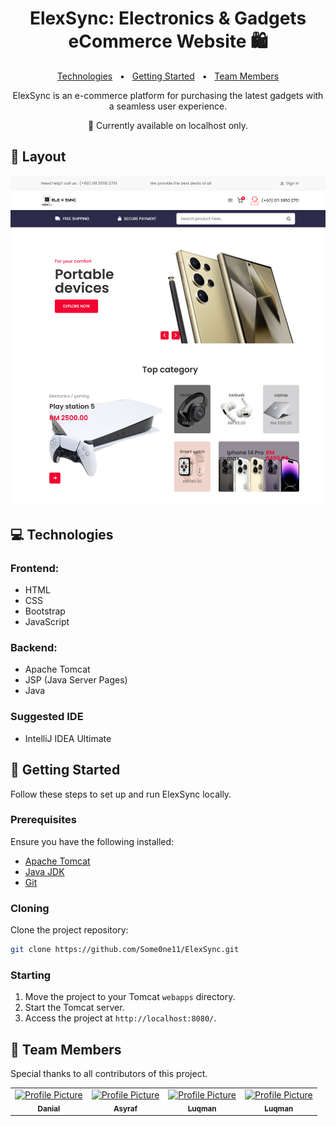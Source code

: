 
<h1 align="center" style="font-weight: bold;">ElexSync: Electronics & Gadgets eCommerce Website 🛍️</h1>

<p align="center">
<a href="#technologies">Technologies</a>
    <span>&nbsp; • &nbsp;</span>
<a href="#started">Getting Started</a>
    <span>&nbsp; • &nbsp;</span>
<a href="#team">Team Members</a>
</p>

<p align="center">ElexSync is an e-commerce platform for purchasing the latest gadgets with a seamless user experience.</p>

<p align="center">
🚀 Currently available on localhost only.
</p>

<h2 id="layout">🎨 Layout</h2>

<p align="center">
<img src="src/main/webapp/img/preview1.png" alt="ElexSync Homepage" width="1428">
</p>

<h2 id="technologies">💻 Technologies</h2>

### Frontend:
- HTML
- CSS
- Bootstrap
- JavaScript

### Backend:
- Apache Tomcat
- JSP (Java Server Pages)
- Java

### Suggested IDE
- IntelliJ IDEA Ultimate

<h2 id="started">🚀 Getting Started</h2>

Follow these steps to set up and run ElexSync locally.

<h3>Prerequisites</h3>

Ensure you have the following installed:

- [Apache Tomcat](https://tomcat.apache.org/)
- [Java JDK](https://www.oracle.com/java/technologies/javase-downloads.html)
- [Git](https://git-scm.com/)

<h3>Cloning</h3>

Clone the project repository:

```bash
git clone https://github.com/Some0ne11/ElexSync.git
```

<h3>Starting</h3>

1. Move the project to your Tomcat `webapps` directory.
2. Start the Tomcat server.
3. Access the project at `http://localhost:8080/`.

<h2 id="team">🤝 Team Members</h2>

<p>Special thanks to all contributors of this project.</p>
<table>
<tr>

<td align="center">
<a href="https://github.com/Some0ne11">
<img src="https://avatars.githubusercontent.com/u/122141550?v=4" width="100px;" alt="Profile Picture"/><br>
<sub>
<b>Danial</b>
</sub>
</a>
</td>

<td align="center">
<a href="https://github.com/asyrafmika">
<img src="https://avatars.githubusercontent.com/u/167151750?v=4" width="100px;" alt="Profile Picture"/><br>
<sub>
<b>Asyraf</b>
</sub>
</a>
</td>

<td align="center">
<a href="https://github.com/lookman04">
<img src="https://avatars.githubusercontent.com/u/191305158?v=4" width="100px;" alt="Profile Picture"/><br>
<sub>
<b>Luqman</b>
</sub>
</a>
</td>

<td align="center">
<a href="https://github.com/arqriz">
<img src="https://avatars.githubusercontent.com/u/187925967?v=4" width="100px;" alt="Profile Picture"/><br>
<sub>
<b>Luqman</b>
</sub>
</a>
</td>

</tr>
</table>
